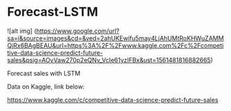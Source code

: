 # Forecast-LSTM

![alt img] (https://www.google.com/url?sa=i&source=images&cd=&ved=2ahUKEwifu5may4LjAhUMtRoKHWuZAMMQjRx6BAgBEAU&url=https%3A%2F%2Fwww.kaggle.com%2Fc%2Fcompetitive-data-science-predict-future-sales&psig=AOvVaw270p2eQNv_VcIe61yzIFBx&ust=1561481816882665)

Forecast sales with LSTM

Data on Kaggle, link below:

https://www.kaggle.com/c/competitive-data-science-predict-future-sales
